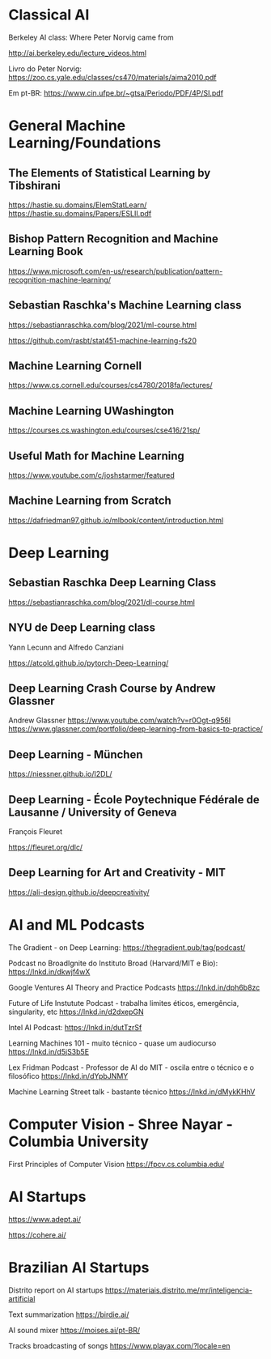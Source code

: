 

# Classical AI

Berkeley AI class: Where Peter Norvig came from

http://ai.berkeley.edu/lecture_videos.html

Livro do Peter Norvig:
https://zoo.cs.yale.edu/classes/cs470/materials/aima2010.pdf

Em pt-BR:
https://www.cin.ufpe.br/~gtsa/Periodo/PDF/4P/SI.pdf


# General Machine Learning/Foundations

## The Elements of Statistical Learning by Tibshirani

https://hastie.su.domains/ElemStatLearn/
https://hastie.su.domains/Papers/ESLII.pdf


## Bishop Pattern Recognition and Machine Learning Book

https://www.microsoft.com/en-us/research/publication/pattern-recognition-machine-learning/



## Sebastian Raschka's Machine Learning class

https://sebastianraschka.com/blog/2021/ml-course.html


https://github.com/rasbt/stat451-machine-learning-fs20


## Machine Learning  Cornell

https://www.cs.cornell.edu/courses/cs4780/2018fa/lectures/

## Machine Learning UWashington

https://courses.cs.washington.edu/courses/cse416/21sp/

## Useful Math for Machine Learning

https://www.youtube.com/c/joshstarmer/featured

## Machine Learning from Scratch

https://dafriedman97.github.io/mlbook/content/introduction.html


# Deep Learning

## Sebastian Raschka Deep Learning Class

https://sebastianraschka.com/blog/2021/dl-course.html


## NYU de Deep Learning class

Yann Lecunn and Alfredo Canziani

https://atcold.github.io/pytorch-Deep-Learning/

## Deep Learning Crash Course by Andrew Glassner

Andrew Glassner
https://www.youtube.com/watch?v=r0Ogt-q956I
https://www.glassner.com/portfolio/deep-learning-from-basics-to-practice/

## Deep Learning - München

https://niessner.github.io/I2DL/

## Deep Learning - École Poytechnique Fédérale de Lausanne / University of Geneva 

François Fleuret

https://fleuret.org/dlc/

## Deep Learning for Art and Creativity - MIT

https://ali-design.github.io/deepcreativity/

# AI and ML Podcasts

The Gradient - on Deep Learning:
https://thegradient.pub/tag/podcast/

Podcast no BroadIgnite do Instituto Broad (Harvard/MIT e Bio):
https://lnkd.in/dkwjf4wX

Google Ventures AI Theory and Practice Podcasts
https://lnkd.in/dph6b8zc

Future of Life Instutute Podcast - trabalha limites éticos, emergência, singularity, etc
https://lnkd.in/d2dxepGN

Intel AI Podcast:
https://lnkd.in/dutTzrSf

Learning Machines 101 - muito técnico - quase um audiocurso
https://lnkd.in/d5jS3b5E

Lex Fridman Podcast - Professor de AI do MIT - oscila entre o técnico e o filosófico
https://lnkd.in/dYpbJNMY

Machine Learning Street talk - bastante técnico
https://lnkd.in/dMykKHhV

# Computer Vision - Shree Nayar - Columbia University

First Principles of Computer Vision
https://fpcv.cs.columbia.edu/



# AI Startups 

https://www.adept.ai/

https://cohere.ai/

# Brazilian AI Startups
Distrito report on AI startups
https://materiais.distrito.me/mr/inteligencia-artificial

Text summarization
https://birdie.ai/

AI sound mixer
https://moises.ai/pt-BR/

Tracks broadcasting of songs
https://www.playax.com/?locale=en


